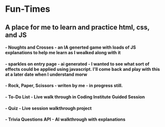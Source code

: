 # Fun-Times

## A place for me to learn and practice html, css, and JS

####  - Noughts and Crosses - an IA generted game with loads of JS explanations to help me learn as I wealked along with it

#### - sparkles on entry page - ai generated - I wanted to see what sort of effects could be applied using javascript. I'll  come back and play with this at a later date when I understand morw

#### - Rock, Paper, Scissors - writen by me - in progress still.

#### - To-Do List - Live walk through in Coding Institute Guided Session

#### - Quiz - Live session walkthrough project

#### - Trivia Questions API - AI walkthrough with explanations